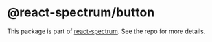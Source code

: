 # @react-spectrum/button

This package is part of [react-spectrum](https://gitlab.com/watheia/spectrum). See the repo for more details.
